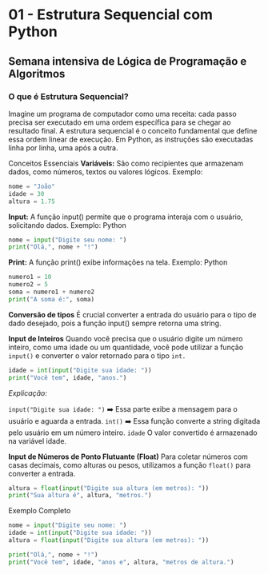 # 01 - Estrutura Sequencial com Python

## Semana intensiva de Lógica de Programação e Algoritmos

### O que é Estrutura Sequencial?

Imagine um programa de computador como uma receita: cada passo precisa ser executado em uma ordem específica para se chegar ao resultado final. A estrutura sequencial é o conceito fundamental que define essa ordem linear de execução. Em Python, as instruções são executadas linha por linha, uma após a outra.

Conceitos Essenciais
**Variáveis:**
São como recipientes que armazenam dados, como números, textos ou valores lógicos.
Exemplo:
```python
nome = "João"
idade = 30
altura = 1.75
```

**Input:**
A função input() permite que o programa interaja com o usuário, solicitando dados.
Exemplo:
Python
```python
nome = input("Digite seu nome: ")
print("Olá,", nome + "!")
```

**Print:**
A função print() exibe informações na tela.
Exemplo:
Python
```python
numero1 = 10
numero2 = 5
soma = numero1 + numero2
print("A soma é:", soma)
```
**Conversão de tipos**
É crucial converter a entrada do usuário para o tipo de dado desejado, pois a função input() sempre retorna uma string.

**Input de Inteiros**
Quando você precisa que o usuário digite um número inteiro, como uma idade ou um quantidade, você pode utilizar a função `input()` e converter o valor retornado para o tipo `int.`

```python
idade = int(input("Digite sua idade: "))
print("Você tem", idade, "anos.")
```
*Explicação:*

`input("Digite sua idade: ")` ➡️ Essa parte exibe a mensagem para o usuário e aguarda a entrada.
`int()` ➡️ Essa função converte a string digitada pelo usuário em um número inteiro.
`idade`  O valor convertido é armazenado na variável idade.

**Input de Números de Ponto Flutuante (Float)**
Para coletar números com casas decimais, como alturas ou pesos, utilizamos a função `float()` para converter a entrada.
```python
altura = float(input("Digite sua altura (em metros): "))
print("Sua altura é", altura, "metros.")
```
Exemplo Completo
```python
nome = input("Digite seu nome: ")
idade = int(input("Digite sua idade: "))
altura = float(input("Digite sua altura (em metros): "))

print("Olá,", nome + "!")
print("Você tem", idade, "anos e", altura, "metros de altura.")
```
